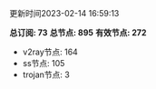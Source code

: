 更新时间2023-02-14 16:59:13

**总订阅: 73**
**总节点: 895**
**有效节点: 272**
- v2ray节点: 164
- ss节点: 105
- trojan节点: 3
